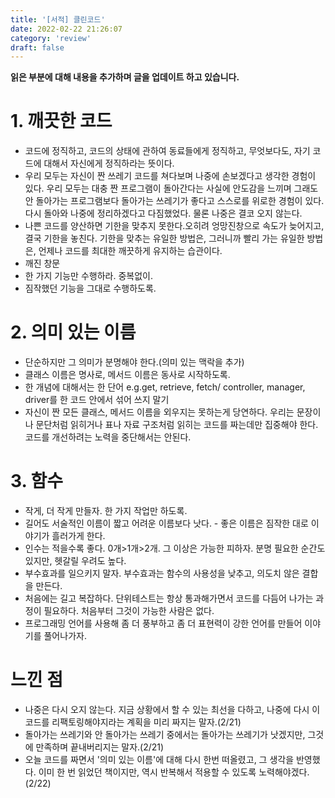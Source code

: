 ```yaml
---
title: '[서적] 클린코드'
date: 2022-02-22 21:26:07
category: 'review'
draft: false
---
```


**읽은 부분에 대해 내용을 추가하며 글을 업데이트 하고 있습니다.**

# 1. 깨끗한 코드
- 코드에 정직하고, 코드의 상태에 관하여 동료들에게 정직하고, 무엇보다도, 자기 코드에 대해서 자신에게 정직하라는 뜻이다.
- 우리 모두는 자신이 짠 쓰레기 코드를 쳐다보며 나중에 손보겠다고 생각한 경험이 있다. 우리 모두는 대충 짠 프로그램이 돌아간다는 사실에 안도감을 느끼며 그래도 안 돌아가는 프로그램보다 돌아가는 쓰레기가 좋다고 스스로를 위로한 경험이 있다. 다시 돌아와 나중에 정리하겠다고 다짐했었다. 물론 나중은 결코 오지 않는다.
- 나쁜 코드를 양산하면 기한을 맞추지 못한다.오히려 엉망진창으로 속도가 늦어지고, 결국 기한을 놓친다. 기한을 맞추는 유일한 방법은, 그러니까 빨리 가는 유일한 방법은, 언제나 코드를 최대한 깨끗하게 유지하는 습관이다.
- 깨진 창문
- 한 가지 기능만 수행하라. 중복없이.
- 짐작했던 기능을 그대로 수행하도록.

# 2. 의미 있는 이름
- 단순하지만 그 의미가 분명해야 한다.(의미 있는 맥락을 추가)
- 클래스 이름은 명사로, 메서드 이름은 동사로 시작하도록.
- 한 개념에 대해서는 한 단어 e.g.get, retrieve, fetch/ controller, manager, driver를 한 코드 안에서 섞어 쓰지 말기
- 자신이 짠 모든 클래스, 메서드 이름을 외우지는 못하는게 당연하다. 우리는 문장이나 문단처럼 읽히거나 표나 자료 구조처럼 읽히는 코드를 짜는데만 집중해야 한다. 코드를 개선하려는 노력을 중단해서는 안된다. 
# 3. 함수
- 작게, 더 작게 만들자. 한 가지 작업만 하도록.
- 길어도 서술적인 이름이 짧고 어려운 이름보다 낫다. - 좋은 이름은 짐작한 대로 이야기가 흘러가게 한다.
- 인수는 적을수록 좋다. 0개>1개>2개. 그 이상은 가능한 피하자. 분명 필요한 순간도 있지만, 헷갈릴 우려도 높다.
- 부수효과를 일으키지 말자. 부수효과는 함수의 사용성을 낮추고, 의도치 않은 결합을 만든다.
- 처음에는 길고 복잡하다. 단위테스트는 항상 통과해가면서 코드를 다듬어 나가는 과정이 필요하다. 처음부터 그것이 가능한 사람은 없다.
- 프로그래밍 언어를 사용해 좀 더 풍부하고 좀 더 표현력이 강한 언어를 만들어 이야기를 풀어나가자.
# 느낀 점
- 나중은 다시 오지 않는다. 지금 상황에서 할 수 있는 최선을 다하고, 나중에 다시 이 코드를 리팩토링해야지라는 계획을 미리 짜지는 말자.(2/21)
- 돌아가는 쓰레기와 안 돌아가는 쓰레기 중에서는 돌아가는 쓰레기가 낫겠지만, 그것에 만족하며 끝내버리지는 말자.(2/21)
- 오늘 코드를 짜면서 '의미 있는 이름'에 대해 다시 한번 떠올렸고, 그 생각을 반영했다. 이미 한 번 읽었던 책이지만, 역시 반복해서 적용할 수 있도록 노력해야겠다. (2/22)